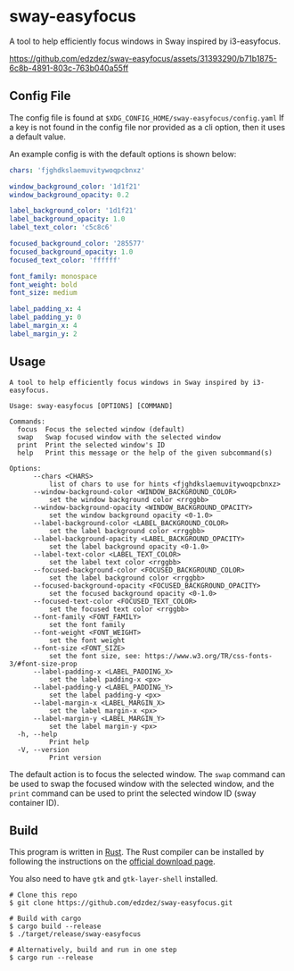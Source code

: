# sway-easyfocus

A tool to help efficiently focus windows in Sway inspired by i3-easyfocus.

https://github.com/edzdez/sway-easyfocus/assets/31393290/b71b1875-6c8b-4891-803c-763b040a55ff

## Config File

The config file is found at `$XDG_CONFIG_HOME/sway-easyfocus/config.yaml`
If a key is not found in the config file nor provided as a cli option, then it uses a default value.

An example config is with the default options is shown below:

```yaml
chars: 'fjghdkslaemuvitywoqpcbnxz'

window_background_color: '1d1f21'
window_background_opacity: 0.2

label_background_color: '1d1f21'
label_background_opacity: 1.0
label_text_color: 'c5c8c6'

focused_background_color: '285577'
focused_background_opacity: 1.0
focused_text_color: 'ffffff'

font_family: monospace
font_weight: bold
font_size: medium

label_padding_x: 4
label_padding_y: 0
label_margin_x: 4
label_margin_y: 2
```

## Usage

```
A tool to help efficiently focus windows in Sway inspired by i3-easyfocus.

Usage: sway-easyfocus [OPTIONS] [COMMAND]

Commands:
  focus  Focus the selected window (default)
  swap   Swap focused window with the selected window
  print  Print the selected window's ID
  help   Print this message or the help of the given subcommand(s)

Options:
      --chars <CHARS>
          list of chars to use for hints <fjghdkslaemuvitywoqpcbnxz>
      --window-background-color <WINDOW_BACKGROUND_COLOR>
          set the window background color <rrggbb>
      --window-background-opacity <WINDOW_BACKGROUND_OPACITY>
          set the window background opacity <0-1.0>
      --label-background-color <LABEL_BACKGROUND_COLOR>
          set the label background color <rrggbb>
      --label-background-opacity <LABEL_BACKGROUND_OPACITY>
          set the label background opacity <0-1.0>
      --label-text-color <LABEL_TEXT_COLOR>
          set the label text color <rrggbb>
      --focused-background-color <FOCUSED_BACKGROUND_COLOR>
          set the label background color <rrggbb>
      --focused-background-opacity <FOCUSED_BACKGROUND_OPACITY>
          set the focused background opacity <0-1.0>
      --focused-text-color <FOCUSED_TEXT_COLOR>
          set the focused text color <rrggbb>
      --font-family <FONT_FAMILY>
          set the font family
      --font-weight <FONT_WEIGHT>
          set the font weight
      --font-size <FONT_SIZE>
          set the font size, see: https://www.w3.org/TR/css-fonts-3/#font-size-prop
      --label-padding-x <LABEL_PADDING_X>
          set the label padding-x <px>
      --label-padding-y <LABEL_PADDING_Y>
          set the label padding-y <px>
      --label-margin-x <LABEL_MARGIN_X>
          set the label margin-x <px>
      --label-margin-y <LABEL_MARGIN_Y>
          set the label margin-y <px>
  -h, --help
          Print help
  -V, --version
          Print version
```

The default action is to focus the selected window.  The `swap`
command can be used to swap the focused window with the selected
window, and the `print` command can be used to print the selected
window ID (sway container ID).

## Build

This program is written in [Rust](https://www.rust-lang.org/). The Rust compiler can be installed by following the
instructions on the [official download page](https://www.rust-lang.org/tools/install).

You also need to have `gtk` and `gtk-layer-shell` installed.

```shell
# Clone this repo
$ git clone https://github.com/edzdez/sway-easyfocus.git

# Build with cargo
$ cargo build --release
$ ./target/release/sway-easyfocus

# Alternatively, build and run in one step
$ cargo run --release
```
